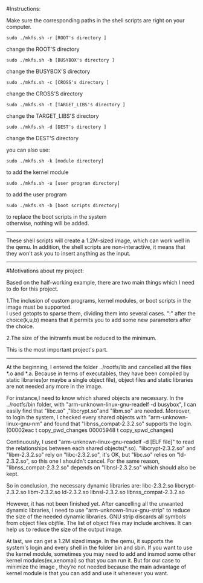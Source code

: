 #Instructions: 


Make sure the corresponding paths in the shell scripts are right on your computer.   


    sudo ./mkfs.sh -r [ROOT's directory ]  
change the ROOT'S directory 



    sudo ./mkfs.sh -b [BUSYBOX's directory ]  
change the BUSYBOX'S directory  
   
    sudo ./mkfs.sh -c [CROSS's directory ]  
change the CROSS'S directory  

    sudo ./mkfs.sh -t [TARGET_LIBS's directory ]  
change the TARGET_LIBS'S directory  
 
    sudo ./mkfs.sh -d [DEST's directory ]  
change the DEST'S directory  

you can also use:

    sudo ./mkfs.sh -k [module directory]   
to add the kernel module  

    sudo ./mkfs.sh -u [user program directory] 
to add the user program  

    sudo ./mkfs.sh -b [boot scripts directory]
to replace the boot scripts in the system  
otherwise, nothing will be added.

---

These shell scripts will create a 1.2M-sized image, which can work well in the qemu. In addition, the shell scripts are non-interactive, it means that they won't ask you to insert anything as the input.

---
#Motivations about my project:

Based on the half-working example, there are two main things which I need to do  for 
this project.

1.The inclusion of custom programs, kernel modules, or boot scripts in the image must be supported.  
I used getopts to sparse them, dividing them into several cases. ":" after the choice(k,u,b) means that it permits you to add some new parameters after the choice.

2.The size of the initramfs must be reduced to the minimum.  

This is the most important project's part.

---

At the beginning, I entered the folder ../rootfs/lib and cancelled all the files
*.o and *.a. Because in terms of executables, they have been compiled by static libraries(or maybe a single object file), object files and static libraries are not needed any more in the image.

For instance,I need to know which shared objects are necessary. In the ../rootfs/bin folder, with "arm-unknown-linux-gnu-readelf -d busybox", I can easily find that "libc.so" ,"libcrypt.so"and "libm.so" are needed. Moreover, to login the system, I checked every shared objects with "arm-unknown-linux-gnu-nm" and found that "libnss_compat-2.3.2.so" supports the login.(00002eac t copy_pwd_changes
00005948 t copy_spwd_changes)

Continuously, I used "arm-unknown-linux-gnu-readelf -d [ELF file]" to read the relationships between each shared objects(*.so). "libcrypt-2.3.2.so" and "libm-2.3.2.so" rely on "libc-2.3.2.so", it's OK, but "libc.so" relies on "ld-2.3.2.so", so this one I shouldn't cancel. For the same reason, "libnss_compat-2.3.2.so" depends on "libnsl-2.3.2.so" which should also  be kept.

So in conclusion, the necessary dynamic libraries are:
libc-2.3.2.so
libcrypt-2.3.2.so
libm-2.3.2.so
ld-2.3.2.so
libnsl-2.3.2.so
libnss_compat-2.3.2.so

However, it has not been finished yet. After cancelling all the unwanted dynamic libraries, I need to use "arm-unknown-linux-gnu-strip" to reduce the size of the needed dynamic libraries. GNU strip discards all symbols from object files objfile. The list of object files may include archives. It can help us to reduce the size of the output image.

At last, we can get a 1.2M sized image. In the qemu, it supports the system's login and every shell in the folder bin and sbin. If you want to use the kernel module, sometimes you may need to add and insmod some other kernel modules(ex,xenomai) so that you can run it. But for our case to minimize the image , they’re not needed because the main advantage of kernel module is that you can add and use it whenever you want.
